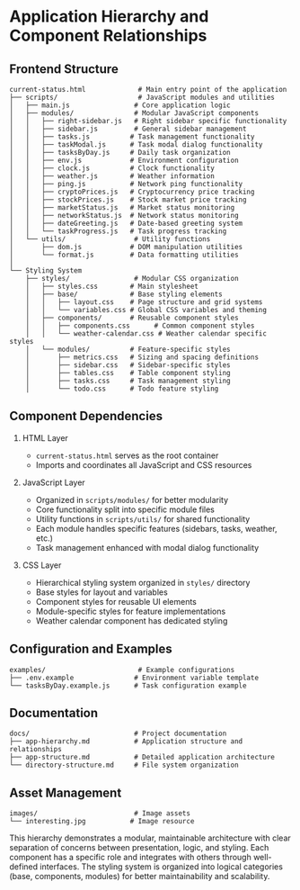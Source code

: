 # Application Hierarchy and Component Relationships

## Frontend Structure
```
current-status.html             # Main entry point of the application
├── scripts/                    # JavaScript modules and utilities
│   ├── main.js                # Core application logic
│   ├── modules/               # Modular JavaScript components
│   │   ├── right-sidebar.js   # Right sidebar specific functionality
│   │   ├── sidebar.js         # General sidebar management
│   │   ├── tasks.js          # Task management functionality
│   │   ├── taskModal.js      # Task modal dialog functionality
│   │   ├── tasksByDay.js     # Daily task organization
│   │   ├── env.js            # Environment configuration
│   │   ├── clock.js          # Clock functionality
│   │   ├── weather.js        # Weather information
│   │   ├── ping.js           # Network ping functionality
│   │   ├── cryptoPrices.js   # Cryptocurrency price tracking
│   │   ├── stockPrices.js    # Stock market price tracking
│   │   ├── marketStatus.js   # Market status monitoring
│   │   ├── networkStatus.js  # Network status monitoring
│   │   ├── dateGreeting.js   # Date-based greeting system
│   │   └── taskProgress.js   # Task progress tracking
│   └── utils/                 # Utility functions
│       ├── dom.js            # DOM manipulation utilities
│       └── format.js         # Data formatting utilities
│
└── Styling System
    ├── styles/                # Modular CSS organization
    │   ├── styles.css        # Main stylesheet
    │   ├── base/             # Base styling elements
    │   │   ├── layout.css    # Page structure and grid systems
    │   │   └── variables.css # Global CSS variables and theming
    │   ├── components/       # Reusable component styles
    │   │   ├── components.css      # Common component styles
    │   │   └── weather-calendar.css # Weather calendar specific styles
    │   └── modules/          # Feature-specific styles
    │       ├── metrics.css   # Sizing and spacing definitions
    │       ├── sidebar.css   # Sidebar-specific styles
    │       ├── tables.css    # Table component styling
    │       ├── tasks.css     # Task management styling
    │       └── todo.css      # Todo feature styling
```

## Component Dependencies
1. HTML Layer
   - `current-status.html` serves as the root container
   - Imports and coordinates all JavaScript and CSS resources

2. JavaScript Layer
   - Organized in `scripts/modules/` for better modularity
   - Core functionality split into specific module files
   - Utility functions in `scripts/utils/` for shared functionality
   - Each module handles specific features (sidebars, tasks, weather, etc.)
   - Task management enhanced with modal dialog functionality

3. CSS Layer
   - Hierarchical styling system organized in `styles/` directory
   - Base styles for layout and variables
   - Component styles for reusable UI elements
   - Module-specific styles for feature implementations
   - Weather calendar component has dedicated styling

## Configuration and Examples
```
examples/                       # Example configurations
├── .env.example               # Environment variable template
└── tasksByDay.example.js      # Task configuration example
```

## Documentation
```
docs/                          # Project documentation
├── app-hierarchy.md           # Application structure and relationships
├── app-structure.md           # Detailed application architecture
└── directory-structure.md     # File system organization
```

## Asset Management
```
images/                        # Image assets
└── interesting.jpg           # Image resource
```

This hierarchy demonstrates a modular, maintainable architecture with clear separation of concerns between presentation, logic, and styling. Each component has a specific role and integrates with others through well-defined interfaces. The styling system is organized into logical categories (base, components, modules) for better maintainability and scalability.
